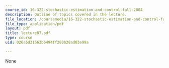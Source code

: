 ```yaml
---
course_id: 16-322-stochastic-estimation-and-control-fall-2004
description: Outline of topics covered in the lecture.
file_location: /coursemedia/16-322-stochastic-estimation-and-control-fall-2004/026a5d31663b6494ff280b28ad03e99a_lecture07.pdf
file_type: application/pdf
layout: pdf
title: lecture07.pdf
type: course
uid: 026a5d31663b6494ff280b28ad03e99a

---
```

None